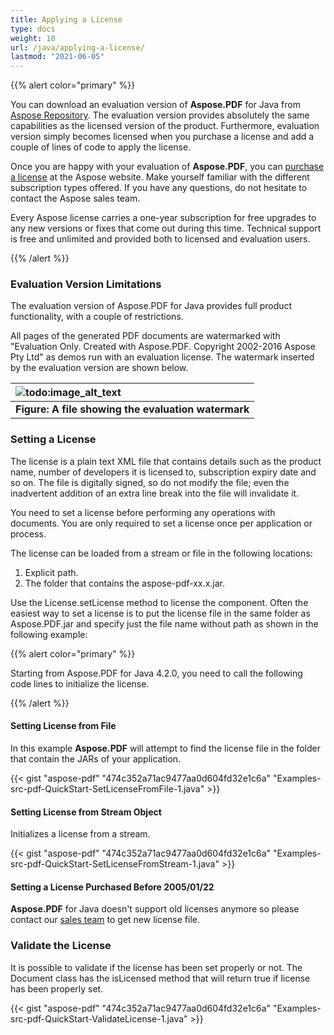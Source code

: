 ```yaml
---
title: Applying a License
type: docs
weight: 10
url: /java/applying-a-license/
lastmod: "2021-06-05"
---
```


{{% alert color="primary" %}}

You can download an evaluation version of **Aspose.PDF** for Java from [Aspose Repository](https://repository.aspose.com/webapp/#/artifacts/browse/tree/General/repo/com/aspose/aspose-pdf). The evaluation version provides absolutely the same capabilities as the licensed version of the product. Furthermore, evaluation version simply becomes licensed when you purchase a license and add a couple of lines of code to apply the license.

Once you are happy with your evaluation of **Aspose.PDF**, you can [purchase a license](https://purchase.aspose.com/) at the Aspose website. Make yourself familiar with the different subscription types offered. If you have any questions, do not hesitate to contact the Aspose sales team.

Every Aspose license carries a one-year subscription for free upgrades to any new versions or fixes that come out during this time. Technical support is free and unlimited and provided both to licensed and evaluation users.

{{% /alert %}}
### **Evaluation Version Limitations**
The evaluation version of Aspose.PDF for Java provides full product functionality, with a couple of restrictions.

All pages of the generated PDF documents are watermarked with "Evaluation Only. Created with Aspose.PDF. Copyright 2002-2016 Aspose Pty Ltd" as demos run with an evaluation license. The watermark inserted by the evaluation version are shown below.

|![todo:image_alt_text](http://i.imgur.com/bNVuzsU.png)|
| :- |
|**Figure: A file showing the evaluation watermark**|
### **Setting a License**
The license is a plain text XML file that contains details such as the product name, number of developers it is licensed to, subscription expiry date and so on. The file is digitally signed, so do not modify the file; even the inadvertent addition of an extra line break into the file will invalidate it.

You need to set a license before performing any operations with documents. You are only required to set a license once per application or process.

The license can be loaded from a stream or file in the following locations:

1. Explicit path.
1. The folder that contains the aspose-pdf-xx.x.jar.

Use the License.setLicense method to license the component. Often the easiest way to set a license is to put the license file in the same folder as Aspose.PDF.jar and specify just the file name without path as shown in the following example:

{{% alert color="primary" %}}

Starting from Aspose.PDF for Java 4.2.0, you need to call the following code lines to initialize the license.

{{% /alert %}}

#### **Setting License from File**
In this example **Aspose.PDF** will attempt to find the license file in the folder that contain the JARs of your application.


{{< gist "aspose-pdf" "474c352a71ac9477aa0d604fd32e1c6a" "Examples-src-pdf-QuickStart-SetLicenseFromFile-1.java" >}}
#### **Setting License from Stream Object**
Initializes a license from a stream.



{{< gist "aspose-pdf" "474c352a71ac9477aa0d604fd32e1c6a" "Examples-src-pdf-QuickStart-SetLicenseFromStream-1.java" >}}
#### **Setting a License Purchased Before 2005/01/22**
**Aspose.PDF** for Java doesn't support old licenses anymore so please contact our [sales team](https://company.aspose.com/contact) to get new license file.
### **Validate the License**
It is possible to validate if the license has been set properly or not. The Document class has the isLicensed method that will return true if license has been properly set.



{{< gist "aspose-pdf" "474c352a71ac9477aa0d604fd32e1c6a" "Examples-src-pdf-QuickStart-ValidateLicense-1.java" >}}
